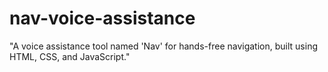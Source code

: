# nav-voice-assistance
"A voice assistance tool named 'Nav' for hands-free navigation, built using HTML, CSS, and JavaScript."
